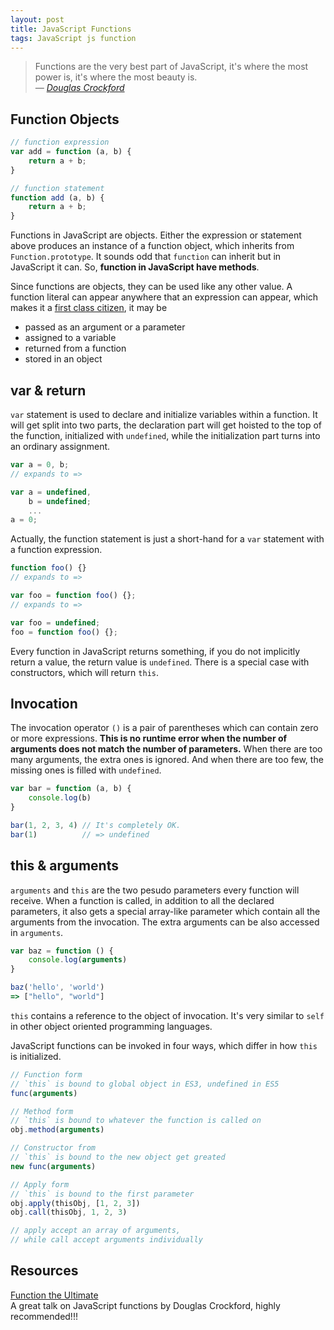 ```yaml
---
layout: post
title: JavaScript Functions
tags: JavaScript js function
---
```



> Functions are the very best part of JavaScript, it's where the most
> power is, it's where the most beauty is.<br>
> <cite>— [Douglas Crockford][]</cite>


## Function Objects

```js
// function expression
var add = function (a, b) {
    return a + b;
}

// function statement
function add (a, b) {
    return a + b;
}
```

Functions in JavaScript are objects. Either the expression or
statement above produces an instance of a function object, which
inherits from `Function.prototype`. It sounds odd that `function` can
inherit but in JavaScript it can. So, __function in JavaScript have
methods__.

Since functions are objects, they can be used like any other value.  A
function literal can appear anywhere that an expression can appear,
which makes it a [first class citizen][], it may be

- passed as an argument or a parameter
- assigned to a variable
- returned from a function
- stored in an object


## var & return
`var` statement is used to declare and initialize variables within a
function. It will get split into two parts, the declaration part will
get hoisted to the top of the function, initialized with `undefined`,
while the initialization part turns into an ordinary assignment.

```js
var a = 0, b;
// expands to =>

var a = undefined,
    b = undefined;
    ...
a = 0;
```

Actually, the function statement is just a short-hand for a `var`
statement with a function expression.

```js
function foo() {}
// expands to =>

var foo = function foo() {};
// expands to =>

var foo = undefined;
foo = function foo() {};
```

Every function in JavaScript returns something, if you do not implicitly
return a value, the return value is `undefined`. There is a special case
with constructors, which will return `this`.


## Invocation

The invocation operator `()` is a pair of parentheses which can
contain zero or more expressions. __This is no runtime error when the
number of arguments does not match the number of parameters.__ When
there are too many arguments, the extra ones is ignored. And when
there are too few, the missing ones is filled with `undefined`.

```js
var bar = function (a, b) {
    console.log(b)
}

bar(1, 2, 3, 4) // It's completely OK.
bar(1)          // => undefined
```


## this & arguments

`arguments` and `this` are the two pesudo parameters every function
will receive. When a function is called, in addition to all the
declared parameters, it also gets a special array-like parameter which
contain all the arguments from the invocation. The extra arguments can
be also accessed in `arguments`.

```js
var baz = function () {
    console.log(arguments)
}

baz('hello', 'world')
=> ["hello", "world"]
```

`this` contains a reference to the object of invocation. It's very
similar to `self` in other object oriented programming languages.

JavaScript functions can be invoked in four ways, which differ in how
`this` is initialized.

```js
// Function form
// `this` is bound to global object in ES3, undefined in ES5
func(arguments)

// Method form
// `this` is bound to whatever the function is called on
obj.method(arguments)

// Constructor from
// `this` is bound to the new object get greated
new func(arguments)

// Apply form
// `this` is bound to the first parameter
obj.apply(thisObj, [1, 2, 3])
obj.call(thisObj, 1, 2, 3)

// apply accept an array of arguments,
// while call accept arguments individually
```


## Resources

[Function the Ultimate][]<br> A great talk on JavaScript functions by
Douglas Crockford, highly recommended!!!


[Douglas Crockford]: http://www.crockford.com/
[first class citizen]: http://en.wikipedia.org/wiki/First-class_citizen
[Function the Ultimate]: http://www.youtube.com/watch?v=ya4UHuXNygM
